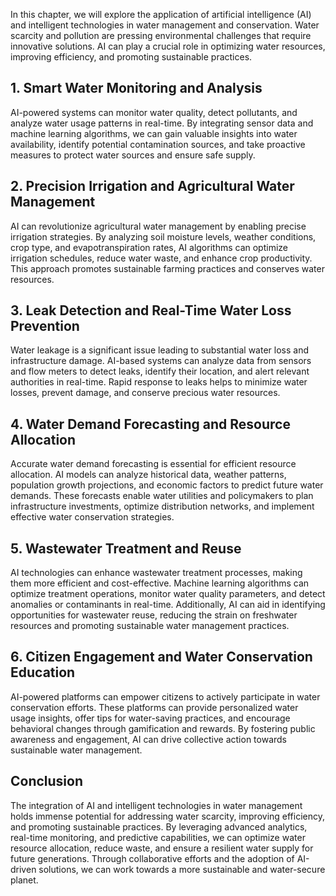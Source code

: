 
In this chapter, we will explore the application of artificial intelligence (AI) and intelligent technologies in water management and conservation. Water scarcity and pollution are pressing environmental challenges that require innovative solutions. AI can play a crucial role in optimizing water resources, improving efficiency, and promoting sustainable practices.

1\. Smart Water Monitoring and Analysis
--------------------------------------

AI-powered systems can monitor water quality, detect pollutants, and analyze water usage patterns in real-time. By integrating sensor data and machine learning algorithms, we can gain valuable insights into water availability, identify potential contamination sources, and take proactive measures to protect water sources and ensure safe supply.

2\. Precision Irrigation and Agricultural Water Management
---------------------------------------------------------

AI can revolutionize agricultural water management by enabling precise irrigation strategies. By analyzing soil moisture levels, weather conditions, crop type, and evapotranspiration rates, AI algorithms can optimize irrigation schedules, reduce water waste, and enhance crop productivity. This approach promotes sustainable farming practices and conserves water resources.

3\. Leak Detection and Real-Time Water Loss Prevention
-----------------------------------------------------

Water leakage is a significant issue leading to substantial water loss and infrastructure damage. AI-based systems can analyze data from sensors and flow meters to detect leaks, identify their location, and alert relevant authorities in real-time. Rapid response to leaks helps to minimize water losses, prevent damage, and conserve precious water resources.

4\. Water Demand Forecasting and Resource Allocation
---------------------------------------------------

Accurate water demand forecasting is essential for efficient resource allocation. AI models can analyze historical data, weather patterns, population growth projections, and economic factors to predict future water demands. These forecasts enable water utilities and policymakers to plan infrastructure investments, optimize distribution networks, and implement effective water conservation strategies.

5\. Wastewater Treatment and Reuse
---------------------------------

AI technologies can enhance wastewater treatment processes, making them more efficient and cost-effective. Machine learning algorithms can optimize treatment operations, monitor water quality parameters, and detect anomalies or contaminants in real-time. Additionally, AI can aid in identifying opportunities for wastewater reuse, reducing the strain on freshwater resources and promoting sustainable water management practices.

6\. Citizen Engagement and Water Conservation Education
------------------------------------------------------

AI-powered platforms can empower citizens to actively participate in water conservation efforts. These platforms can provide personalized water usage insights, offer tips for water-saving practices, and encourage behavioral changes through gamification and rewards. By fostering public awareness and engagement, AI can drive collective action towards sustainable water management.

Conclusion
----------

The integration of AI and intelligent technologies in water management holds immense potential for addressing water scarcity, improving efficiency, and promoting sustainable practices. By leveraging advanced analytics, real-time monitoring, and predictive capabilities, we can optimize water resource allocation, reduce waste, and ensure a resilient water supply for future generations. Through collaborative efforts and the adoption of AI-driven solutions, we can work towards a more sustainable and water-secure planet.
